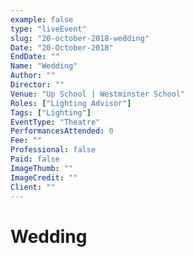 ```yaml
---
example: false
type: "liveEvent"
slug: "20-october-2018-wedding"
Date: "20-October-2018"
EndDate: ""
Name: "Wedding"
Author: ""
Director: ""
Venue: "Up School | Westminster School"
Roles: ["Lighting Advisor"]
Tags: ["Lighting"]
EventType: "Theatre"
PerformancesAttended: 0
Fee: ""
Professional: false
Paid: false
ImageThumb: ""
ImageCredit: ""
Client: ""
---
```


# Wedding

